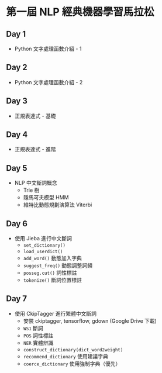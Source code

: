 # 第一屆 NLP 經典機器學習馬拉松

## Day 1
* Python 文字處理函數介紹 - 1

## Day 2
* Python 文字處理函數介紹 - 2

## Day 3
* 正規表達式 - 基礎

## Day 4
* 正規表達式 - 進階

## Day 5
* NLP 中文斷詞概念
    * Trie 樹
    * 隱馬可夫模型 HMM
    * 維特比動態規劃演算法 Viterbi

## Day 6
* 使用 Jieba 進行中文斷詞
    * `set_dictionary()`
    * `load_userdict()`
    * `add_word()` 動態加入字典
    * `suggest_freq()` 動態調整詞頻
    * `posseg.cut()` 詞性標註
    * `tokenize()` 斷詞位置標註

## Day 7
* 使用 CkipTagger 進行繁體中文斷詞
    * 安裝 ckiptagger, tensorflow, gdown (Google Drive 下載)
    * `WS1` 斷詞
    * `POS` 詞性標註
    * `NER` 實體辨識
    * `construct_dictionary(dict_word2weight)`
    * `recommend_dictionary` 使用建議字典
    * `coerce_dictionary` 使用強制字典（優先）

